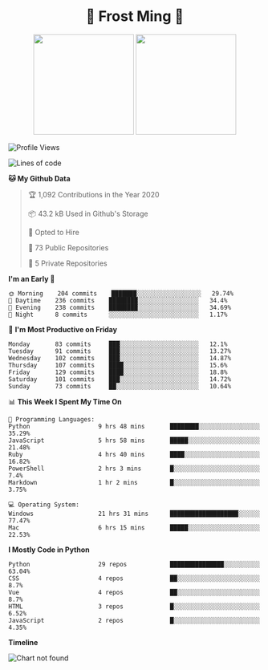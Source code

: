 <h1 align="center">🦄 Frost Ming 🐍</h1>

<p align="center">
  <img height="200" src="https://github-readme-stats.vercel.app/api?username=frostming&show_icons=true&theme=dracula&include_all_commits=true" />
  <img height="200" src="https://github-readme-stats.vercel.app/api/top-langs/?username=frostming&theme=dracula&show_icons=true" />
</p>

<!--START_SECTION:waka-->
![Profile Views](http://img.shields.io/badge/Profile%20Views-10-blue)

![Lines of code](https://img.shields.io/badge/From%20Hello%20World%20I%27ve%20Written-12.0%20million%20lines%20of%20code-blue)

**🐱 My Github Data** 

> 🏆 1,092 Contributions in the Year 2020
 > 
> 📦 43.2 kB Used in Github's Storage 
 > 
> 💼 Opted to Hire
 > 
> 📜 73 Public Repositories
 > 
> 🔑 5 Private Repositories 

**I'm an Early 🐤** 

```text
🌞 Morning    204 commits    ███████░░░░░░░░░░░░░░░░░░   29.74% 
🌆 Daytime    236 commits    ████████░░░░░░░░░░░░░░░░░   34.4% 
🌃 Evening    238 commits    ████████░░░░░░░░░░░░░░░░░   34.69% 
🌙 Night      8 commits      ░░░░░░░░░░░░░░░░░░░░░░░░░   1.17%

```
📅 **I'm Most Productive on Friday** 

```text
Monday       83 commits     ███░░░░░░░░░░░░░░░░░░░░░░   12.1% 
Tuesday      91 commits     ███░░░░░░░░░░░░░░░░░░░░░░   13.27% 
Wednesday    102 commits    ███░░░░░░░░░░░░░░░░░░░░░░   14.87% 
Thursday     107 commits    ████░░░░░░░░░░░░░░░░░░░░░   15.6% 
Friday       129 commits    ████░░░░░░░░░░░░░░░░░░░░░   18.8% 
Saturday     101 commits    ███░░░░░░░░░░░░░░░░░░░░░░   14.72% 
Sunday       73 commits     ██░░░░░░░░░░░░░░░░░░░░░░░   10.64%

```


📊 **This Week I Spent My Time On** 

```text
💬 Programming Languages: 
Python                   9 hrs 48 mins       ████████░░░░░░░░░░░░░░░░░   35.29% 
JavaScript               5 hrs 58 mins       █████░░░░░░░░░░░░░░░░░░░░   21.48% 
Ruby                     4 hrs 40 mins       ████░░░░░░░░░░░░░░░░░░░░░   16.82% 
PowerShell               2 hrs 3 mins        █░░░░░░░░░░░░░░░░░░░░░░░░   7.4% 
Markdown                 1 hr 2 mins         █░░░░░░░░░░░░░░░░░░░░░░░░   3.75%

💻 Operating System: 
Windows                  21 hrs 31 mins      ███████████████████░░░░░░   77.47% 
Mac                      6 hrs 15 mins       █████░░░░░░░░░░░░░░░░░░░░   22.53%

```

**I Mostly Code in Python** 

```text
Python                   29 repos            ███████████████░░░░░░░░░░   63.04% 
CSS                      4 repos             ██░░░░░░░░░░░░░░░░░░░░░░░   8.7% 
Vue                      4 repos             ██░░░░░░░░░░░░░░░░░░░░░░░   8.7% 
HTML                     3 repos             █░░░░░░░░░░░░░░░░░░░░░░░░   6.52% 
JavaScript               2 repos             █░░░░░░░░░░░░░░░░░░░░░░░░   4.35%

```


**Timeline**

![Chart not found](https://github.com/frostming/frostming/blob/master/charts/bar_graph.png) 


<!--END_SECTION:waka-->
